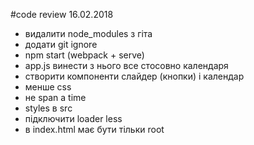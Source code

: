 #code review 16.02.2018
- видалити node_modules з гіта
- додати git ignore
- npm start (webpack + serve)
- app.js винести з нього все стосовно календаря
- створити компоненти слайдер (кнопки) і календар
- менше css
- не span а time
- styles в src
- підключити loader less
- в index.html має бути тільки root